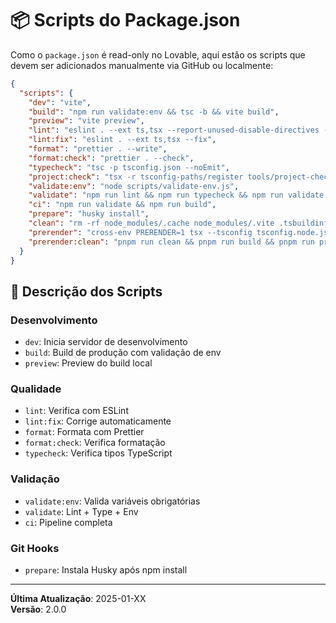 # 📦 Scripts do Package.json

Como o `package.json` é read-only no Lovable, aqui estão os scripts que devem ser adicionados manualmente via GitHub ou localmente:

```json
{
  "scripts": {
    "dev": "vite",
    "build": "npm run validate:env && tsc -b && vite build",
    "preview": "vite preview",
    "lint": "eslint . --ext ts,tsx --report-unused-disable-directives --max-warnings 0",
    "lint:fix": "eslint . --ext ts,tsx --fix",
    "format": "prettier . --write",
    "format:check": "prettier . --check",
    "typecheck": "tsc -p tsconfig.json --noEmit",
    "project:check": "tsx -r tsconfig-paths/register tools/project-check.ts",
    "validate:env": "node scripts/validate-env.js",
    "validate": "npm run lint && npm run typecheck && npm run validate:env",
    "ci": "npm run validate && npm run build",
    "prepare": "husky install",
    "clean": "rm -rf node_modules/.cache node_modules/.vite .tsbuildinfo dist",
    "prerender": "cross-env PRERENDER=1 tsx --tsconfig tsconfig.node.json scripts/prerender.tsx",
    "prerender:clean": "pnpm run clean && pnpm run build && pnpm run prerender"
  }
}
```

## 📝 Descrição dos Scripts

### **Desenvolvimento**
- `dev`: Inicia servidor de desenvolvimento
- `build`: Build de produção com validação de env
- `preview`: Preview do build local

### **Qualidade**
- `lint`: Verifica com ESLint
- `lint:fix`: Corrige automaticamente
- `format`: Formata com Prettier
- `format:check`: Verifica formatação
- `typecheck`: Verifica tipos TypeScript

### **Validação**
- `validate:env`: Valida variáveis obrigatórias
- `validate`: Lint + Type + Env
- `ci`: Pipeline completa

### **Git Hooks**
- `prepare`: Instala Husky após npm install

---

**Última Atualização**: 2025-01-XX  
**Versão**: 2.0.0
